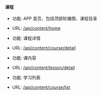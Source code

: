 #### 课程 

* 功能: APP 首页，包括顶部轮播图、课程目录
* URL: [/api/content/home](./home.md)


* 功能: 课程详情
* URL: [/api/content/course/detail](./course_detail.md)


* 功能: 课内容
* URL: [/api/content/lesson/detail](./lessin_detail.md)


* 功能: 学习列表
* URL: [/api/content/course/list](./course_list.md)
